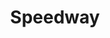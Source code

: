 ---
title: "Speedway"
url: /albuquerque/speedway-san-mateo-boulevard-northeast-3/
shop: Lebensmittel
---